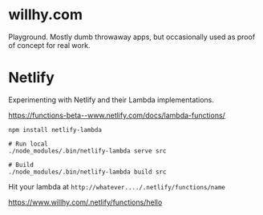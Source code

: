 # willhy.com

Playground. Mostly dumb throwaway apps, but occasionally used as proof of concept for real work.

# Netlify

Experimenting with Netlify and their Lambda implementations.

https://functions-beta--www.netlify.com/docs/lambda-functions/

```
npm install netlify-lambda
```

```
# Run local
./node_modules/.bin/netlify-lambda serve src

# Build
./node_modules/.bin/netlify-lambda build src
```

Hit your lambda at `http://whatever..../.netlify/functions/name`

https://www.willhy.com/.netlify/functions/hello


